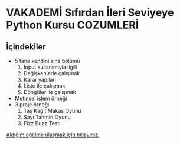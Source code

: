 # VAKADEMİ Sıfırdan İleri Seviyeye Python Kursu COZUMLERİ
## İçindekiler
* 5 tane kendini sına bölümü
    1. Input kullanımıyla ilgili
    2. Değişkenlerle çalışmak
    3. Karar yapıları
    4. Liste ile çalışmak
    5. Döngüler ile çalışmak
* Metinsel işlem örneği
* 3 proje örneği
    1. Taş Kağıt Makas Oyunu
    2. Sayı Tahmin Oyunu
    3. Fizz Buzz Testi

[Aldığım eğitime ulaşmak için tıklayınız.](https://vakademi.com.tr/home/category/yazilim/sifirdan-pythonda-uzmanlas/sifirdan-pythonda-uzmanlas-tanitim-videosu/)